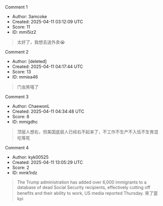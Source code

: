 Comment 1

- Author: 3amcoke
- Created: 2025-04-11 03:12:09 UTC
- Score: 11
- ID: mmi5iz2

> 太好了，我想去送外卖😭

Comment 2

- Author: [deleted]
- Created: 2025-04-11 04:17:44 UTC
- Score: 13
- ID: mmiea46

> 门虫笑嘻了

Comment 3

- Author: ChaewonL
- Created: 2025-04-11 04:34:48 UTC
- Score: 8
- ID: mmigdhc

> 顶层人想右，但美国底层人已经右不起来了，不工作不生产不入伍不生育混吃等死

Comment 4

- Author: kyk00525
- Created: 2025-04-11 13:05:29 UTC
- Score: 2
- ID: mmk1rdz

> The Trump administration has added over 6,000 immigrants to a database of dead Social Security recipients, effectively cutting off benefits and their ability to work, US media reported Thursday.
> 來了當kpi
